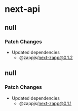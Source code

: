# next-api

## null

### Patch Changes

- Updated dependencies
  - @zappjs/next-zapp@0.1.2

## null

### Patch Changes

- Updated dependencies
  - @zappjs/next-zapp@0.1.1
